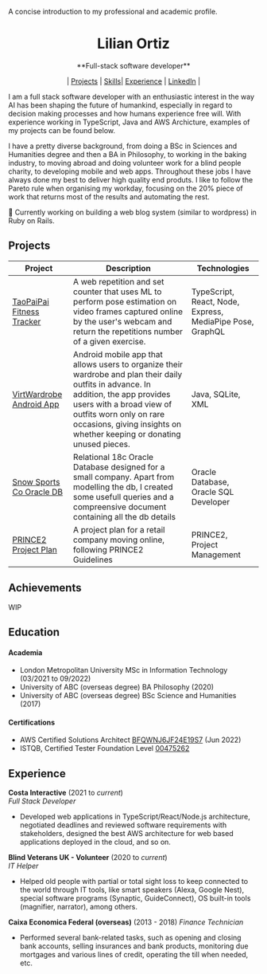 A concise introduction to my professional and academic profile.

<div align="center">
  <h1>Lilian Ortiz</h1>
  **Full-stack software developer**<br>
    
| [Projects](https://github.com/ortizlilian/Resume/README.md#projects) | [Skills](https://github.com/ortizlilian/Resume/README.md#achievements)| [Experience](https://github.com/ortizlilian/Resume/README.md#experience) | [LinkedIn](https://www.linkedin.com/in/ortizlilian/) |
  <br>
</div>


I am a full stack software developer with an enthusiastic interest in the way AI has been shaping the future of humankind, especially in regard to decision making processes and how humans experience free will. With experience working in TypeScript, Java and AWS Archicture, examples of my projects can be found below.

I have a pretty diverse background, from doing a BSc in Sciences and Humanities degree and then a BA in Philosophy, to working in the baking industry, to moving abroad and doing volunteer work for a blind people charity, to developing mobile and web apps. Throughout these jobs I have always done my best to deliver high quality end produts. I like to follow the Pareto rule when organising my workday, focusing on the 20% piece of work that returns most of the results and automating the rest. 

:pencil: Currently working on building a web blog system (similar to wordpress) in Ruby on Rails.

## Projects

|Project        |Description                                           |Technologies              |
|----------|------------------------------------------------------|----------------------------------------|
|[TaoPaiPai Fitness Tracker](https://github.com/ortizlilian/taopaipai)| A web repetition and set counter that uses ML to perform pose estimation on video frames captured online by the user's webcam and return the repetitions number of a given exercise. | TypeScript, React, Node, Express, MediaPipe Pose, GraphQL |
|[VirtWardrobe Android App](https://github.com/ortizlilian)| Android mobile app that allows users to organize their wardrobe and plan their daily outfits in advance. In addition, the app provides users with a broad view of outfits worn only on rare occasions, giving insights on whether keeping or donating unused pieces. | Java, SQLite, XML |
|[Snow Sports Co Oracle DB](https://github.com/ortizlilian)| Relational 18c Oracle Database designed for a small company. Apart from modelling the db, I created some usefull queries and a compreensive document containing all the db details | Oracle Database, Oracle SQL Developer |
|[PRINCE2 Project Plan](https://github.com/ortizlilian) | A project plan for a retail company moving online, following PRINCE2 Guidelines | PRINCE2, Project Management |

## Achievements

WIP

## Education

#### Academia
- London Metropolitan University MSc in Information Technology (03/2021 to 09/2022)
- University of ABC (overseas degree) BA Philosophy (2020)
- University of ABC (overseas degree) BSc Science and Humanities (2017)

#### Certifications
- AWS Certified Solutions Architect [BFQWNJ6JF24E19S7](https://drive.google.com/file/d/1IGfbhBMkm8GLsDIBu2SgO7I3X9E56JEf/view) (Jun 2022)
- ISTQB, Certified Tester Foundation Level [00475262](https://drive.google.com/file/d/1jhB1m83Bsg8SE3tkZWLryL-fpNP0WJmw/view)

## Experience

**Costa Interactive** (2021 to *current*)    
*Full Stack Developer* 
- Developed web applications in TypeScript/React/Node.js architecture, negotiated deadlines and reviewed software requirements with stakeholders, designed the best AWS architecture for web based applications deployed in the cloud, and so on.

**Blind Veterans UK - Volunteer** (2020 to *current*)   
*IT Helper*  
- Helped old people with partial or total sight loss to keep connected to the world through IT tools, like smart speakers (Alexa, Google Nest), special software programs (Synaptic, GuideConnect), OS built-in tools (magnifier, narrator), among others.

**Caixa Economica Federal (overseas)** (2013 - 2018)
*Finance Technician*  
- Performed several bank-related tasks, such as opening and closing bank accounts, selling insurances and bank products, monitoring due mortgages and various lines of credit, operating the till when needed, etc.
